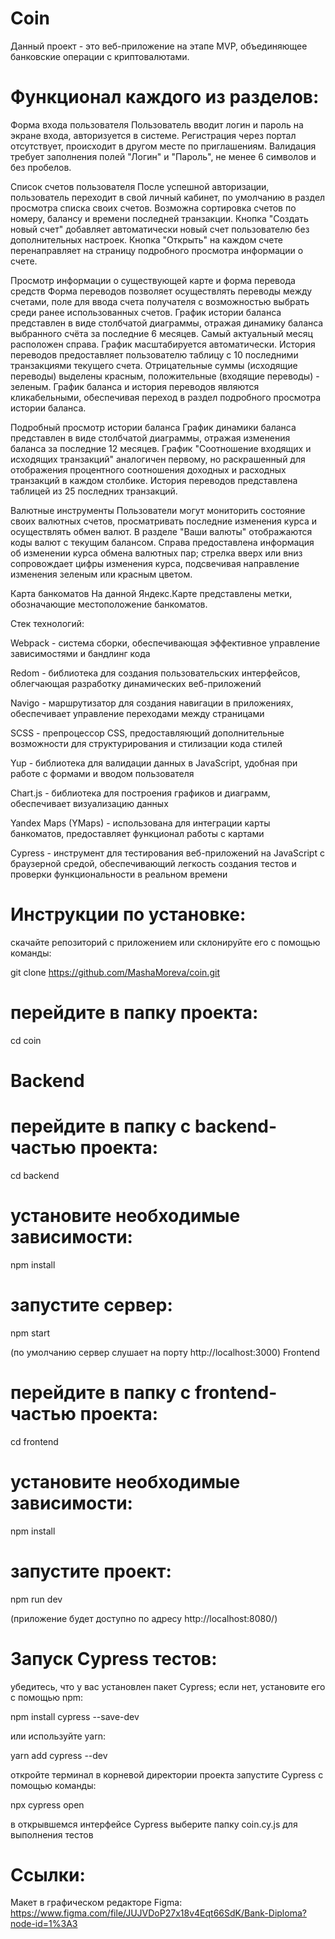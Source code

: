 # Coin
Данный проект - это веб-приложение на этапе MVP, объединяющее банковские операции с криптовалютами.

# Функционал каждого из разделов:

Форма входа пользователя
Пользователь вводит логин и пароль на экране входа, авторизуется в системе. Регистрация через портал отсутствует, происходит в другом месте по приглашениям. Валидация требует заполнения полей "Логин" и "Пароль", не менее 6 символов и без пробелов.

Список счетов пользователя
После успешной авторизации, пользователь переходит в свой личный кабинет, по умолчанию в раздел просмотра списка своих счетов. Возможна сортировка счетов по номеру, балансу и времени последней транзакции.
Кнопка "Создать новый счет" добавляет автоматически новый счет пользователю без дополнительных настроек.
Кнопка "Открыть" на каждом счете перенаправляет на страницу подробного просмотра информации о счете.

Просмотр информации о существующей карте и форма перевода средств
Форма переводов позволяет осуществлять переводы между счетами, поле для ввода счета получателя c возможностью выбрать среди ранее использованных счетов.
График истории баланса представлен в виде столбчатой диаграммы, отражая динамику баланса выбранного счёта за последние 6 месяцев. Самый актуальный месяц расположен справа. График масштабируется автоматически.
История переводов предоставляет пользователю таблицу с 10 последними транзакциями текущего счета. Отрицательные суммы (исходящие переводы) выделены красным, положительные (входящие переводы) - зеленым.
График баланса и история переводов являются кликабельными, обеспечивая переход в раздел подробного просмотра истории баланса.

Подробный просмотр истории баланса
График динамики баланса представлен в виде столбчатой диаграммы, отражая изменения баланса за последние 12 месяцев.
График "Соотношение входящих и исходящих транзакций" аналогичен первому, но раскрашенный для отображения процентного соотношения доходных и расходных транзакций в каждом столбике.
История переводов представлена таблицей из 25 последних транзакций.

Валютные инструменты
Пользователи могут мониторить состояние своих валютных счетов, просматривать последние изменения курса и осуществлять обмен валют.
В разделе "Ваши валюты" отображаются коды валют с текущим балансом.
Справа предоставлена информация об изменении курса обмена валютных пар; стрелка вверх или вниз сопровождает цифры изменения курса, подсвечивая направление изменения зеленым или красным цветом.

Карта банкоматов
На данной Яндекс.Карте представлены метки, обозначающие местоположение банкоматов.

Стек технологий:

Webpack - система сборки, обеспечивающая эффективное управление зависимостями и бандлинг кода

Redom - библиотека для создания пользовательских интерфейсов, облегчающая разработку динамических веб-приложений

Navigo - маршрутизатор для создания навигации в приложениях, обеспечивает управление переходами между страницами

SCSS - препроцессор CSS, предоставляющий дополнительные возможности для структурирования и стилизации кода стилей

Yup - библиотека для валидации данных в JavaScript, удобная при работе с формами и вводом пользователя

Chart.js - библиотека для построения графиков и диаграмм, обеспечивает визуализацию данных

Yandex Maps (YMaps) - использована для интеграции карты банкоматов, предоставляет функционал работы с картами

Cypress - инструмент для тестирования веб-приложений на JavaScript с браузерной средой, обеспечивающий легкость создания тестов и проверки функциональности в реальном времени


# Инструкции по установке:

cкачайте репозиторий с приложением или склонируйте его с помощью команды:

git clone https://github.com/MashaMoreva/coin.git

# перейдите в папку проекта:

cd coin

# Backend

# перейдите в папку с backend-частью проекта:

cd backend

# установите необходимые зависимости:

npm install

# запустите сервер:

npm start

(по умолчанию сервер слушает на порту http://localhost:3000)
Frontend

# перейдите в папку с frontend-частью проекта:

cd frontend

# установите необходимые зависимости:

npm install

# запустите проект:

npm run dev

(приложение будет доступно по адресу http://localhost:8080/)

# Запуск Cypress тестов:

убедитесь, что у вас установлен пакет Cypress; 
если нет, установите его с помощью npm:

npm install cypress --save-dev

или используйте yarn:

yarn add cypress --dev

откройте терминал в корневой директории проекта
запустите Cypress с помощью команды:

npx cypress open

в открывшемся интерфейсе Cypress выберите папку coin.cy.js для выполнения тестов


# Ссылки:

Макет в графическом редакторе Figma: https://www.figma.com/file/JUJVDoP27x18v4Eqt66SdK/Bank-Diploma?node-id=1%3A3
